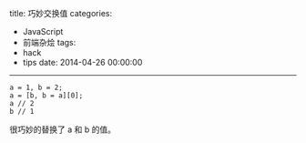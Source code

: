 title: 巧妙交换值
categories:
  - JavaScript
  - 前端杂烩
tags:
  - hack
  - tips
date: 2014-04-26 00:00:00
---


    a = 1, b = 2;
    a = [b, b = a][0];
    a // 2
    b // 1
    
很巧妙的替换了 a 和 b 的值。
